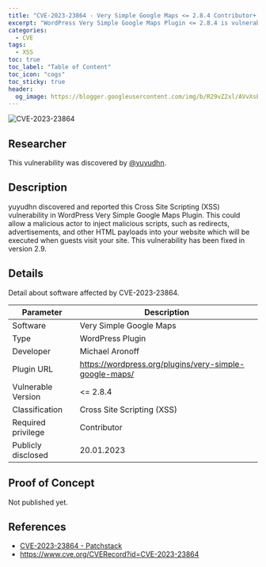 ```yaml
---
title: "CVE-2023-23864 - Very Simple Google Maps <= 2.8.4 Contributor+ Cross Site Scripting"
excerpt: "WordPress Very Simple Google Maps Plugin <= 2.8.4 is vulnerable to Cross Site Scripting (XSS)."
categories:
  - CVE
tags:
  - XSS
toc: true
toc_label: "Table of Content"
toc_icon: "cogs"
toc_sticky: true
header:
  og_image: https://blogger.googleusercontent.com/img/b/R29vZ2xl/AVvXsEjrlXOuV_C1WXKc9P3KtIZWujRaSNef9Np0h1x0zd-iE7cD1jUg83zejj3Q7j1m3YYi4FftjuZE5w0gs1d8buAHfduMcU0lig5w1BP8ROLDpnWbcp4IqHO304uCYjFmISJoXhcHAfclTlS6mqGcydag6O4L4FbnLyZg1jvCEaBR8EJ5L1_i-PEB1Z42uQ/s700
---
```


![CVE-2023-23864](https://blogger.googleusercontent.com/img/b/R29vZ2xl/AVvXsEjrlXOuV_C1WXKc9P3KtIZWujRaSNef9Np0h1x0zd-iE7cD1jUg83zejj3Q7j1m3YYi4FftjuZE5w0gs1d8buAHfduMcU0lig5w1BP8ROLDpnWbcp4IqHO304uCYjFmISJoXhcHAfclTlS6mqGcydag6O4L4FbnLyZg1jvCEaBR8EJ5L1_i-PEB1Z42uQ/s700)

## Researcher
This vulnerability was discovered by [@yuyudhn](https://github.com/yuyudhn).

## Description
yuyudhn discovered and reported this Cross Site Scripting (XSS) vulnerability in WordPress Very Simple Google Maps Plugin. This could allow a malicious actor to inject malicious scripts, such as redirects, advertisements, and other HTML payloads into your website which will be executed when guests visit your site. This vulnerability has been fixed in version 2.9.

## Details
Detail about software affected by CVE-2023-23864.

| Parameter   | Description |
| ------------| ------------|
| Software | Very Simple Google Maps |
| Type | WordPress Plugin |
| Developer | Michael Aronoff |
| Plugin URL | https://wordpress.org/plugins/very-simple-google-maps/ |
| Vulnerable Version | <= 2.8.4 |
| Classification | Cross Site Scripting (XSS) |
| Required privilege | Contributor |
| Publicly disclosed | 20.01.2023 |

## Proof of Concept
Not published yet.

## References
- [CVE-2023-23864 - Patchstack](https://patchstack.com/database/vulnerability/very-simple-google-maps/wordpress-very-simple-google-maps-plugin-2-8-4-cross-site-scripting-xss-vulnerability)
- https://www.cve.org/CVERecord?id=CVE-2023-23864
